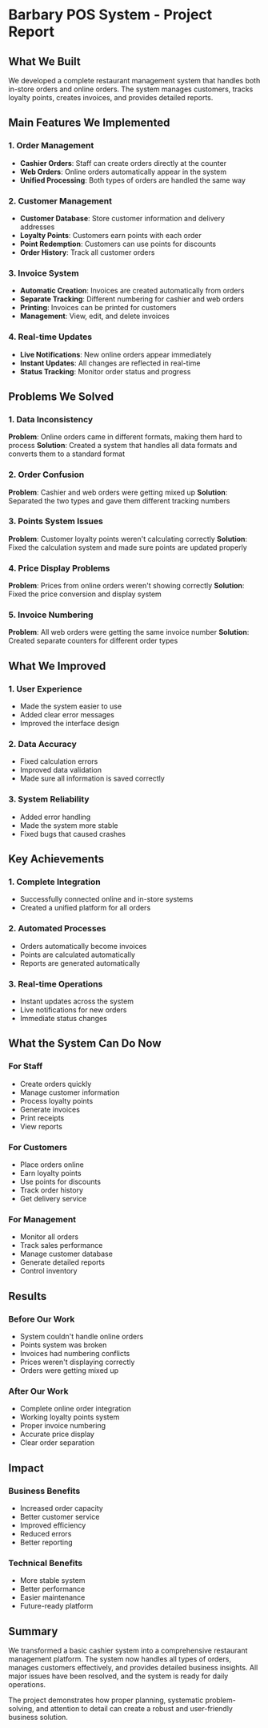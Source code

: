 # Barbary POS System - Project Report

## What We Built
We developed a complete restaurant management system that handles both in-store orders and online orders. The system manages customers, tracks loyalty points, creates invoices, and provides detailed reports.

## Main Features We Implemented

### 1. Order Management
- **Cashier Orders**: Staff can create orders directly at the counter
- **Web Orders**: Online orders automatically appear in the system
- **Unified Processing**: Both types of orders are handled the same way

### 2. Customer Management
- **Customer Database**: Store customer information and delivery addresses
- **Loyalty Points**: Customers earn points with each order
- **Point Redemption**: Customers can use points for discounts
- **Order History**: Track all customer orders

### 3. Invoice System
- **Automatic Creation**: Invoices are created automatically from orders
- **Separate Tracking**: Different numbering for cashier and web orders
- **Printing**: Invoices can be printed for customers
- **Management**: View, edit, and delete invoices

### 4. Real-time Updates
- **Live Notifications**: New online orders appear immediately
- **Instant Updates**: All changes are reflected in real-time
- **Status Tracking**: Monitor order status and progress

## Problems We Solved

### 1. Data Inconsistency
**Problem**: Online orders came in different formats, making them hard to process
**Solution**: Created a system that handles all data formats and converts them to a standard format

### 2. Order Confusion
**Problem**: Cashier and web orders were getting mixed up
**Solution**: Separated the two types and gave them different tracking numbers

### 3. Points System Issues
**Problem**: Customer loyalty points weren't calculating correctly
**Solution**: Fixed the calculation system and made sure points are updated properly

### 4. Price Display Problems
**Problem**: Prices from online orders weren't showing correctly
**Solution**: Fixed the price conversion and display system

### 5. Invoice Numbering
**Problem**: All web orders were getting the same invoice number
**Solution**: Created separate counters for different order types

## What We Improved

### 1. User Experience
- Made the system easier to use
- Added clear error messages
- Improved the interface design

### 2. Data Accuracy
- Fixed calculation errors
- Improved data validation
- Made sure all information is saved correctly

### 3. System Reliability
- Added error handling
- Made the system more stable
- Fixed bugs that caused crashes

## Key Achievements

### 1. Complete Integration
- Successfully connected online and in-store systems
- Created a unified platform for all orders

### 2. Automated Processes
- Orders automatically become invoices
- Points are calculated automatically
- Reports are generated automatically

### 3. Real-time Operations
- Instant updates across the system
- Live notifications for new orders
- Immediate status changes

## What the System Can Do Now

### For Staff
- Create orders quickly
- Manage customer information
- Process loyalty points
- Generate invoices
- Print receipts
- View reports

### For Customers
- Place orders online
- Earn loyalty points
- Use points for discounts
- Track order history
- Get delivery service

### For Management
- Monitor all orders
- Track sales performance
- Manage customer database
- Generate detailed reports
- Control inventory

## Results

### Before Our Work
- System couldn't handle online orders
- Points system was broken
- Invoices had numbering conflicts
- Prices weren't displaying correctly
- Orders were getting mixed up

### After Our Work
- Complete online order integration
- Working loyalty points system
- Proper invoice numbering
- Accurate price display
- Clear order separation

## Impact

### Business Benefits
- Increased order capacity
- Better customer service
- Improved efficiency
- Reduced errors
- Better reporting

### Technical Benefits
- More stable system
- Better performance
- Easier maintenance
- Future-ready platform

## Summary

We transformed a basic cashier system into a comprehensive restaurant management platform. The system now handles all types of orders, manages customers effectively, and provides detailed business insights. All major issues have been resolved, and the system is ready for daily operations.

The project demonstrates how proper planning, systematic problem-solving, and attention to detail can create a robust and user-friendly business solution. 